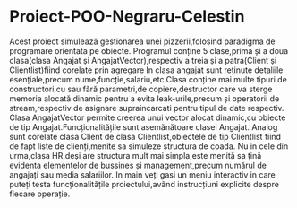# Proiect-POO-Negraru-Celestin
Acest proiect simulează gestionarea unei pizzerii,folosind paradigma de programare orientata pe obiecte.
Programul conține 5 clase,prima și a doua clasa(clasa Angajat și AngajatVector),respectiv a treia și a patra(Client și Clientlist)fiind corelate prin agregare
In clasa angajat sunt reținute detaliile esențiale,precum nume,funcție,salariu,etc.Clasa conține mai multe tipuri de constructori,cu sau fără parametri,de copiere,destructor
care va sterge memoria alocată dinamic pentru a evita leak-urile,precum și operatorii de stream,respectiv de asignare supraincarcati pentru tipul de date respectiv.
Clasa AngajatVector permite creerea unui vector alocat dinamic,cu obiecte de tip Angajat.Funcționalitățile sunt asemănătoare clasei Angajat.
Analog sunt corelate clasa Client de clasa Clientlist,obiectele de tip Clientlist fiind de fapt liste de clienți,menite sa simuleze structura de coada.
Nu in cele din urma,clasa HR,deși are structura mult mai simpla,este menită sa țină evidenta elementelor de bussines și management,precum numărul de angajați sau media salariilor.
In main veți gasi un meniu interactiv in care puteți testa funcționalitățile proiectului,având instrucțiuni explicite despre fiecare operație.
